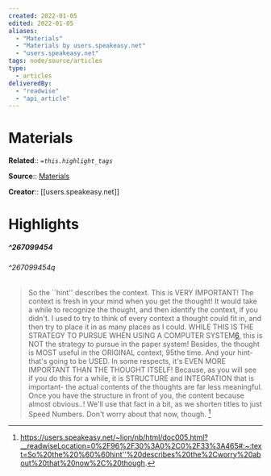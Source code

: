 ```yaml
---
created: 2022-01-05
edited: 2022-01-05
aliases:
  - "Materials"
  - "Materials by users.speakeasy.net"
  - "users.speakeasy.net"
tags: node/source/articles
type: 
  - articles
deliveredBy: 
  - "readwise"
  - "api_article"
---
```

# Materials

**Related**:: 
*`=this.highlight_tags`*

**Source**:: [Materials](https://users.speakeasy.net/~lion/nb/html/doc005.html)

**Creator**:: [[users.speakeasy.net]]

# Highlights
##### ^267099454

  
###### ^267099454q
> So the ``hint'' describes the context. This is VERY IMPORTANT!
> The context is fresh in your mind when you get the thought! It would take a while to recognize the thought, and then identify the context, if you didn't.
> I used to try to think of every context a thought could fit in, and then try to place it in as many places as I could. WHILE THIS IS THE STRATEGY TO PURSUE WHEN USING A COMPUTER SYSTEM[6](https://users.speakeasy.net/~lion/nb/html/doc005.html/footnotes.html\#000006), this is NOT the strategy to pursue in the paper system!
> Besides, the thought is MOST useful in the ORIGINAL context, 95the time.
> And your hint- that's going to be USED. In some respects, it's EVEN MORE IMPORTANT THAN THE THOUGHT ITSELF! Because, as you will see if you do this for a while, it is STRUCTURE and INTEGRATION that is important- the actual contents of the thoughts are far less meaningful. Once you have the structure in front of you, the content because almost obvious..! We'll use that fact in a bit, as we shorten titles to just Speed Numbers. Don't worry about that now, though. 
  [^267099454]

[^267099454]: https://users.speakeasy.net/~lion/nb/html/doc005.html?__readwiseLocation=0%2F96%2F30%3A0%2C0%2F33%3A465#:~:text=So%20the%20%60%60hint''%20describes%20the%2Cworry%20about%20that%20now%2C%20though.

